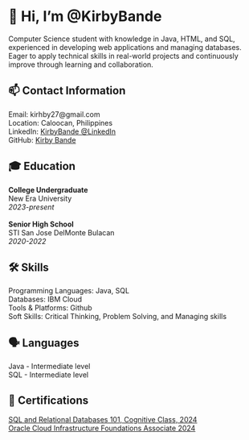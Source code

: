 <h1>👋 Hi, I’m @KirbyBande</h1>
<p>Computer Science student with knowledge in Java, HTML, and SQL, experienced in developing web applications and managing databases. Eager to apply technical skills in real-world projects and continuously improve through learning and collaboration.</p>
<h2>📫 Contact Information</h2>
Email: kirhby27@gmail.com <br>
Location: Caloocan, Philippines<br>
LinkedIn: <a href=https://www.linkedin.com/in/kirby-bande-046264294/>KirbyBande @LinkedIn</a><br>
GitHub: <a href=https://github.com/KirbyBande>Kirby Bande</a><br>

<h2>🎓 Education</h2>
<b>College Undergraduate</b><br>
New Era University<br>
<i>2023-present</i><br><br>
<b>Senior High School</b><br>
STI San Jose DelMonte Bulacan <br>
<i>2020-2022</i><br>

<h2>🛠️ Skills</h2>
Programming Languages: Java, SQL <br>
Databases: IBM Cloud <br>
Tools & Platforms: Github <br>
Soft Skills: Critical Thinking, Problem Solving, and Managing skills<br>

<h2>🗣️ Languages</h2>
Java - Intermediate level <br>
SQL - Intermediate level <br>

<h2>📜 Certifications</h2>
<a href="https://bit.ly/3BZKO1n">SQL and Relational Databases 101, Cognitive Class, 2024</a><br>
<a href="https://bit.ly/4ilvA7S">Oracle Cloud Infrastructure  Foundations Associate 2024</a><br>


<!---
KirbyBande/KirbyBande is a ✨ special ✨ repository because its `README.md` (this file) appears on your GitHub profile.
You can click the Preview link to take a look at your changes.
--->
